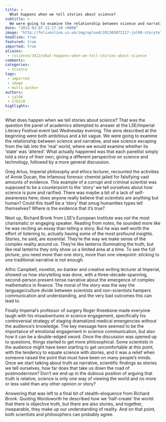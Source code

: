 ```yaml
---
title: >
  What happens when we tell stories about science?
subtitle: >
  We were going to examine the relationship between science and narrative, and see science escaping from the lab into the ‘real’ world...
date: "2013-03-07 21:17:39 +0000"
image: "http://felixonline.co.uk/img/upload/201303072117-jal08-storyteller.jpg"
headline: true
featured: true
imported: true
aliases:
 - /science/3422/what-happens-when-we-tell-stories-about-science
comments:
categories:
 - science
tags:
 - imported
 - image
 - multi-author
authors:
 - jal08
 - slb210
highlights:
---
```


What does happen when we tell stories about science? That was the question the panel of academics attempted to answer at the LSE/Imperial Literary Festival event last Wednesday evening.
 The aims described at the beginning were both ambitious and a bit vague. We were going to examine the relationship between science and narrative, and see science escaping from the lab into the ‘real’ world, where we would examine whether its ‘state’ was ‘altered’. What actually happened was that each panellist simply told a story of their own, giving a different perspective on science and technology, followed by a more general discussion.

Greg Artus, Imperial philosophy and ethics lecturer, recounted the activities of Annie Ducan, the infamous forensic chemist jailed for falsifying vast amounts of evidence. This example of a corrupt and criminal scientist was supposed to be a counterpoint to the ‘story’ we tell ourselves about how science is pure and rarified. There was maybe a bit of a lack of self-awareness here; does anyone really believe that scientists are anything but human? Could this itself be a ‘story’ that smug humanities types tell themselves? Where is the evidence that it’s true?

Next up, Richard Bronk from LSE’s European Institute was not the most charismatic or engaging speaker. Reading from notes, he sounded more like he was reciting an essay than telling a story. But he was well worth the effort of listening to, actually having some of the most profound insights. Stories, he said, are essential. They’re the way we make sense of the complex reality around us. They’re like lanterns illuminating the truth, but like real lanterns they only show us a limited area at a time. To see the full picture, you need more than one story, more than one viewpoint: sticking to one traditional narrative is not enough.

Aifric Campbell, novelist, ex-banker and creative writing lecturer at Imperial, showed us how storytelling was done, with a three-decade-spanning, second-person present-tense narrative about the emergence of complex mathematics in finance. The moral of the story was the way the language/culture divide between scientists and non-scientists hampers communication and understanding, and the very bad outcomes this can lead to.

Finally Imperial’s professor of surgery Roger Kneebone made everyone laugh with his misadventures in science engagement, specifically his controversial strategy of staging dramatized medical emergencies without the audience’s knowledge. The key message here seemed to be the importance of emotional engagement in science communication, but also how it can be a double-edged sword.
 Once the discussion was opened up to questions, things started to get more philosophical. Some scientists in the audience might have been starting to get uncomfortable at this point, with the tendency to equate science with stories, and it was a relief when someone raised the point that must have been on many people’s minds. Once we start talking about truth as narrative, scientific findings as stories we tell ourselves, how far does that take us down the road of postmodernism? Don’t we end up in the dubious position of arguing that truth is relative, science is only one way of viewing the world and no more or less valid than any other opinion or story?

Answering that was left to a final bit of stealth-eloquence from Richard Bronk. Quoting Wordsworth he described how we ‘half-create’ the world: that there is objective truth, but there are also stories, and together, inseparable, they make up our understanding of reality. And on that point, both scientists and philosophers can probably agree.
